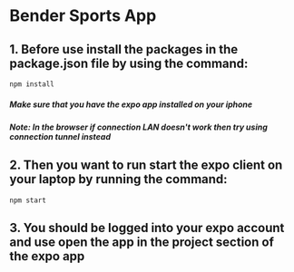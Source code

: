 # Bender Sports App

## 1. Before use install the packages in the package.json file by using the command:
```
npm install
```
##### Make sure that you have the expo app installed on your iphone
##### Note: In the browser if **connection LAN** doesn't work then try using **connection tunnel** instead

## 2. Then you want to run start the expo client on your laptop by running the command:
```
npm start
```

## 3. You should be logged into your expo account and use open the app in the project section of the expo app





